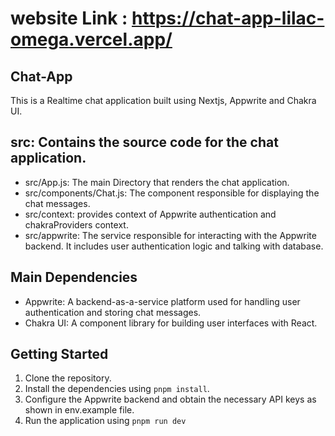 # website Link : https://chat-app-lilac-omega.vercel.app/

## Chat-App

This is a Realtime chat application built using Nextjs, Appwrite and Chakra UI.

## src: Contains the source code for the chat application.

- src/App.js: The main Directory that renders the chat application.
- src/components/Chat.js: The component responsible for displaying the chat messages.
- src/context: provides context of Appwrite authentication and chakraProviders context.
- src/appwrite: The service responsible for interacting with the Appwrite backend. It includes user authentication logic and talking with database.

## Main Dependencies

- Appwrite: A backend-as-a-service platform used for handling user authentication and storing chat messages.
- Chakra UI: A component library for building user interfaces with React.

## Getting Started

1. Clone the repository.
2. Install the dependencies using `pnpm install`.
3. Configure the Appwrite backend and obtain the necessary API keys as shown in env.example file.
4. Run the application using `pnpm run dev`
